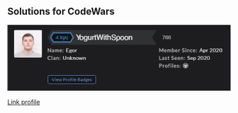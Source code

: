 ## Solutions for CodeWars
![alt text](https://github.com/YogurtWithSpoon/PicturesForProjects/blob/master/CodeWars.png?raw=true)

[Link profile](codewars.com/users/YogurtWithSpoon)

